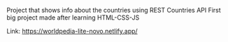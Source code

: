 Project that shows info about the countries using REST Countries API
First big project made after learning HTML-CSS-JS 

Link:
https://worldpedia-lite-novo.netlify.app/
